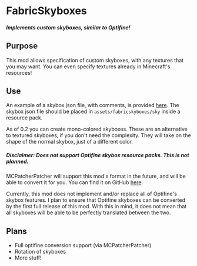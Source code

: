 # FabricSkyboxes

##### Implements custom skyboxes, similar to Optifine!

## Purpose

This mod allows specification of custom skyboxes, with any textures that you may want.
You can even specify textures already in Minecraft's resources!

## Use

An example of a skybox json file, with comments, is provided [here](https://github.com/AMereBagatelle/fabricskyboxes/blob/master/example).
The skybox json file should be placed in `assets/fabricskyboxes/sky` inside a resource pack.

As of 0.2 you can create mono-colored skyboxes.  These are an alternative to textured skyboxes, if you don't need the complexity.
They will take on the shape of the normal skybox, just of a different color.

##### Disclaimer:  Does not support Optifine skybox resource packs.  This is not planned.

MCPatcherPatcher will support this mod's format in the future, and will be able to convert it for you.
You can find it on GitHub [here](https://github.com/LambdAurora/MCPatcherPatcher).

Currently, this mod does not implement and/or replace all of Optifine's skybox features.
I plan to ensure that Optifine skyboxes can be converted by the first full release of this mod.
With this in mind, it does not mean that all skyboxes will be able to be perfectly translated between the two.

## Plans

- Full optifine conversion support (via MCPatcherPatcher)
- Rotation of skyboxes
- More stuff!